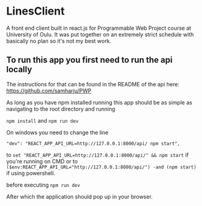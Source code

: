 # LinesClient

A front end client built in react.js for Programmable Web Project course at University of Oulu. It was put together on an extremely strict schedule with basically no plan so it's not my best work.

## To run this app you first need to run the api locally

The instructions for that can be found in the README of the api here: https://github.com/samharju/PWP

As long as you have npm installed running this app should be as simple as navigating to the root directory and running 

`npm install`
and
`npm run dev`

On windows you need to change the line

`"dev": "REACT_APP_API_URL=http://127.0.0.1:8000/api/ npm start",`

to `set "REACT_APP_API_URL=http://127.0.0.1:8000/api/" && npm start` if you're running on CMD or to
`($env:REACT_APP_API_URL="http://127.0.0.1:8000/api/") -and (npm start)` if using powershell.

before executing `npm run dev`


After which the application should pop up in your browser.
